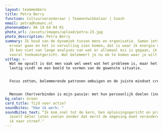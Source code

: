 ```yaml
---
layout: teammembers
title: Petra Berry
function: Cultuurveranderaar | Teamontwikkelaar | Coach
email: petra@humanc.nl
phonenumber: 06 19 64 04 01
photo_url: /assets/images/upload/petra-23.jpg
photo_description: Petra Berry
summary: Ik houd van de dynamiek tussen mens en organisatie. Samen iets willen,
  ervoor gaan en het in vervulling zien komen… dat is waar ik energie van krijg.
  Ik ben niet van lange analyses van wat er allemaal mis is gegaan, ik werk
  vooral toekomstgericht. Wat belemmert je nu om te komen waar je wilt zijn?​
uitleg: >-
  Wat me opvalt is dat men vaak wel weet wat het probleem is, maar het nog
  lastig vindt om een beeld te vormen van de gewenste situatie. ​


  Focus zetten, belemmerende patronen ombuigen en de juiste mindset creëren staan in mijn aanpak centraal. ​


  Mensen (her)verbinden is mijn passie: met hun persoonlijk doelen (individuele coaching), teamdoelen (teamcoaching) en met dat waar de organisatie voor staat (organisatieontwikkeling).
bg_color: Groen
card_title: Tijd voor actie?
soundbites: "Hoe ik werk: "
soundbites_text: “Ik kom snel tot de kern, ben oplossingsgericht en praktisch.
  Jezelf beter laten voelen zonder dat eerst de omgeving moet veranderen is waar
  ik naar streef." ​
---
```

